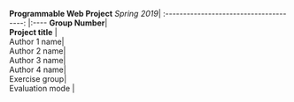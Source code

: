 **Programmable Web Project** *Spring 2019*|
 :--------------------------------------: |:---- 
**Group Number**|                             
**Project title** |                           
Author 1 name|                            
Author 2 name|                            
Author 3 name|                            
Author 4 name|                            
Exercise group|                           
Evaluation mode |                         